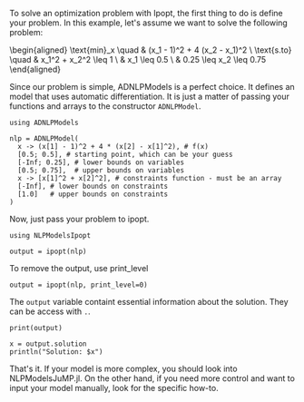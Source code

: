 <!--This file was generated, do not modify it.-->
To solve an optimization problem with Ipopt, the first thing to do is define your problem.
In this example, let's assume we want to solve the following problem:

\begin{aligned}
\text{min}_x \quad & (x_1 - 1)^2 + 4 (x_2 - x_1)^2 \\
\text{s.to} \quad & x_1^2 + x_2^2 \leq 1 \\
& x_1 \leq 0.5 \\
& 0.25 \leq x_2 \leq 0.75
\end{aligned}

Since our problem is simple, ADNLPModels is a perfect choice.
It defines an model that uses automatic differentiation.
It is just a matter of passing your functions and arrays to the constructor `ADNLPModel`.

````julia:ex1
using ADNLPModels

nlp = ADNLPModel(
  x -> (x[1] - 1)^2 + 4 * (x[2] - x[1]^2), # f(x)
  [0.5; 0.5], # starting point, which can be your guess
  [-Inf; 0.25], # lower bounds on variables
  [0.5; 0.75],  # upper bounds on variables
  x -> [x[1]^2 + x[2]^2], # constraints function - must be an array
  [-Inf], # lower bounds on constraints
  [1.0]   # upper bounds on constraints
)
````

Now, just pass your problem to ipopt.

````julia:ex2
using NLPModelsIpopt

output = ipopt(nlp)
````

To remove the output, use print_level

````julia:ex3
output = ipopt(nlp, print_level=0)
````

The `output` variable containt essential information about the solution.
They can be access with `.`.

````julia:ex4
print(output)
````

````julia:ex5
x = output.solution
println("Solution: $x")
````

That's it. If your model is more complex, you should look into NLPModelsJuMP.jl.
On the other hand, if you need more control and want to input your model manually, look for the specific how-to.

